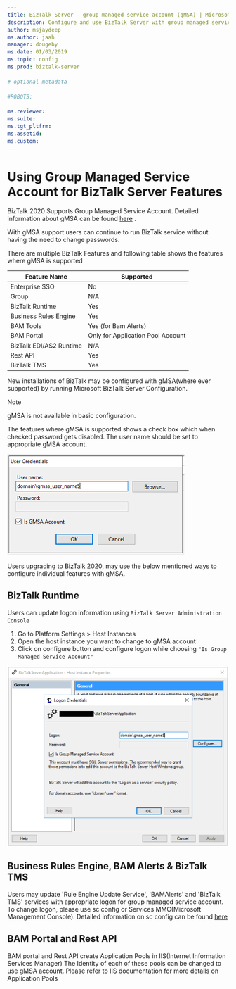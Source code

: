 ```yaml
---
title: BizTalk Server - group managed service account (gMSA) | Microsoft Docs
description: Configure and use BizTalk Server with group managed service account (gMSA)
author: msjaydeep
ms.author: jaah
manager: dougeby
ms.date: 01/03/2019
ms.topic: config
ms.prod: biztalk-server

# optional metadata

#ROBOTS:

ms.reviewer: 
ms.suite:
ms.tgt_pltfrm:
ms.assetid: 
ms.custom: 
---
```


# Using Group Managed Service Account for BizTalk Server Features

BizTalk 2020 Supports Group Managed Service Account. Detailed information about gMSA can be found [here](https://docs.microsoft.com/windows-server/security/group-managed-service-accounts/group-managed-service-accounts-overview) .

With gMSA support users can continue to run BizTalk service without having the need to change passwords.

There are multiple BizTalk Features and following table shows the features where gMSA is supported

| Feature Name | Supported |
| --- | --- | 
| Enterprise SSO | No |
| Group | N/A |
| BizTalk Runtime | Yes |
| Business Rules Engine | Yes |
| BAM Tools | Yes (for Bam Alerts) |
| BAM Portal | Only for Application Pool Account |
| BizTalk EDI/AS2 Runtime | N/A |
| Rest API | Yes |
| BizTalk TMS | Yes |

New installations of BizTalk may be configured with gMSA(where ever supported) by running Microsoft BizTalk Server Configuration. 

> [!NOTE]
> gMSA is not available in basic configuration.

The features where gMSA is supported shows a check box which when checked password gets disabled. The user name should be set to appropriate gMSA account.

![BizTalk_Server_gmsa_login_dialog](media/gmsa-login-dialog.png)

Users upgrading to BizTalk 2020, may use the below mentioned ways to configure individual features with gMSA.

## BizTalk Runtime

Users can update logon information using `BizTalk Server Administration Console`

1. Go to Platform Settings > Host Instances  
2. Open the host instance you want to change to gMSA account
3. Click on configure button and configure logon while choosing `"Is Group Managed Service Account"`


![BizTalk_Server_mmc_gmsa_logon_dialog](media/mmc-gmsa-logon.png)

## Business Rules Engine, BAM Alerts & BizTalk TMS

Users may update 'Rule Engine Update Service', 'BAMAlerts' and 'BizTalk TMS' services with appropriate logon for group managed service account.
To change logon, please use sc config or Services MMC(Microsoft Management Console).
Detailed information on sc config can be found [here](https://docs.microsoft.com/windows-server/administration/windows-commands/sc-config)

## BAM Portal and Rest API

BAM portal and Rest API create Application Pools in IIS(Internet Information Services Manager)
The Identity of each of these pools can be changed to use gMSA account.
Please refer to IIS documentation for more details on Application Pools










